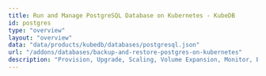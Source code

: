 ```yaml
---
title: Run and Manage PostgreSQL Database on Kubernetes - KubeDB
id: postgres
type: "overview"
layout: "overview"
data: "data/products/kubedb/databases/postgresql.json"
url: "/addons/databases/backup-and-restore-postgres-on-kubernetes"
description: "Provision, Upgrade, Scaling, Volume Expansion, Monitor, Backup & Restore, Security for PostgreSQL Databases in Kubernetes on any Public & Private Cloud"
---
```

